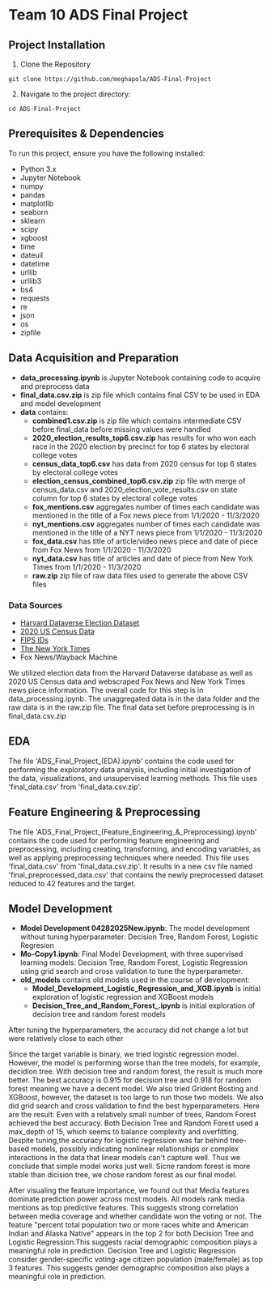 # Team 10 ADS Final Project

## Project Installation
1. Clone the Repository
```{python} 
git clone https://github.com/meghapola/ADS-Final-Project
```
2. Navigate to the project directory:
```{python} 
cd ADS-Final-Project
```

## Prerequisites & Dependencies
To run this project, ensure you have the following installed:
- Python 3.x
- Jupyter Notebook
- numpy
- pandas
- matplotlib
- seaborn
- sklearn
- scipy
- xgboost
- time
- dateuil
- datetime
- urllib
- urllib3
- bs4
- requests
- re
- json
- os
- zipfile

## Data Acquisition and Preparation
- **data_processing.ipynb** is Jupyter Notebook containing code to acquire and preprocess data
- **final_data.csv.zip** is zip file which contains final CSV to be used in EDA and model development 
- **data** contains:
  - **combined1.csv.zip** is zip file which contains intermediate CSV before final_data before missing values were handled 
  - **2020_election_results_top6.csv.zip** has results for who won each race in the 2020 election by precinct for top 6 states by electoral college votes 
  - **census_data_top6.csv** has data from 2020 census for top 6 states by electoral college votes 
  - **election_census_combined_top6.csv.zip** zip file with merge of census_data.csv and 2020_election_vote_results.csv on state column for top 6 states by electoral college votes 
  - **fox_mentions.csv** aggregates number of times each candidate was mentioned in the title of a Fox news piece from 1/1/2020 - 11/3/2020
  - **nyt_mentions.csv** aggregates number of times each candidate was mentioned in the title of a NYT news piece from 1/1/2020 - 11/3/2020
  - **fox_data.csv** has title of article/video news piece and date of piece from Fox News from 1/1/2020 - 11/3/2020
  - **nyt_data.csv** has title of articles and date of piece from New York Times from 1/1/2020 - 11/3/2020
  -  **raw.zip** zip file of raw data files used to generate the above CSV files
 
### Data Sources
- [Harvard Dataverse Election Dataset](https://dataverse.harvard.edu/dataset.xhtml?persistentId=doi:10.7910/DVN/NT66Z3 
)
- [2020 US Census Data](https://data.census.gov/table/ACSDP5Y2020.DP05?q=voting+precinct&g=010XX00US$0500000&y=2020
)
- [FIPS IDs](https://transition.fcc.gov/oet/info/maps/census/fips/fips.txt)
- [The New York Times](https://developer.nytimes.com/get-started)
- Fox News/Wayback Machine

We utilized election data from the Harvard Dataverse database as well as 2020 US Census data and webscraped Fox News and New York Times news piece information. The overall code for this step is in data_processing.ipynb. The unaggregated data is in the data folder and the raw data is in the raw.zip file. The final data set before preprocessing is in final_data.csv.zip


## EDA
The file 'ADS_Final_Project_(EDA).ipynb' contains the code used for performing the exploratory data analysis, including initial investigation of the data, visualizations, and unsupervised learning methods. This file uses 'final_data.csv' from 'final_data.csv.zip'.

## Feature Engineering & Preprocessing
The file 'ADS_Final_Project_(Feature_Engineering_&_Preprocessing).ipynb' contains the code used for performing feature engineering and preprocessing, including creating, transforming, and encoding variables, as well as applying preprocessing techniques where needed. This file uses 'final_data.csv' from 'final_data.csv.zip'. It results in a new csv file named 'final_preprocessed_data.csv' that contains the newly preprocessed dataset reduced to 42 features and the target.

## Model Development
- **Model Development 04282025New.ipynb**: The model development without tuning hyperparameter: Decision Tree, Random Forest, Logistic Regresion
- **Mo-Copy1.ipynb**: Final Model Development, with three supervised learning models: Decision Tree, Random Forest, Logistic Regression using grid search and cross validation to tune the hyperparameter.
- **old_models** contains old models used in the course of development:
  - **Model_Development_Logistic_Regression_and_XGB.ipynb** is initial exploration of logistic regression and XGBoost models
  - **Decision_Tree_and_Random_Forest_.ipynb** is initial exploration of decision tree and random forest models 


After tuning the hyperparameters, the accuracy did not change a lot but were relatively close to each other

Since the target variable is binary, we tried logistic regression model. However, the model is performing worse than the tree models, for example, decidion tree. With decision tree and random forest, the result is much more better. The best accuracy is 0.915 for decision tree and 0.918 for random forest meaning we have a decent model. We also tried Grident Bosting and XGBoost, however, the dataset is too large to run those two models. We also did grid search and cross validation to find the best hyperparameters. Here are the result: Even with a relatively small number of trees, Random Forest achieved the best accuracy. Both Decision Tree and Random Forest used a max_depth of 15, which seems to balance complexity and overfitting. Despite tuning,the accuracy for logistic regression was far behind tree-based models, possibly indicating nonlinear relationships or complex interactions in the data that linear models can't capture well.
Thus we conclude that simple model works just well. Sicne random forest is more stable than dicision tree, we chose random forest as our final model.

After visualing the feature importance, we found out that Media features dominate prediction power across most models. All models rank media mentions as top predictive features. This suggests strong correlation between media coverage and whether candidate won the voting or not. The feature "percent total population two or more races white and American Indian and Alaska Native" appears in the top 2 for both Decision Tree and Logistic Regression.This suggests racial demographic composition plays a meaningful role in prediction. Decision Tree and Logistic Regression consider gender-specific voting-age citizen population (male/female) as top 3 features. This suggests gender demographic composition also plays a meaningful role in prediction.




